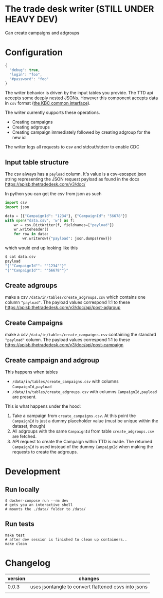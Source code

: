 # The trade desk writer (STILL UNDER HEAVY DEV)

Can create campaigns and adgroups

# Configuration
```javascript
{
  "debug": true,
  "login": "foo",
  "#password": "foo"
}
```

The writer behavior is driven by the input tables you provide.
The TTD api accepts some deeply nested JSONs. However this component accepts data in `csv` format ([the KBC common interface](https://developers.keboola.com/extend/common-interface/folders/)).

The writer currently supports these operations.
- Creating campaigns
- Creating adgroups
- Creating campaign immediately followed by creating adgroup for the new id

The writer logs all requests to csv and stdout/stderr to enable CDC

## Input table structure

The csv always has a `payload` column. It's value is a csv-escaped json string representing the JSON request payload as found in the docs https://apisb.thetradedesk.com/v3/doc/

In python you can get the csv from json as such
```python
import csv
import json

data = [{"CampaignId": "1234"}, {"CampaignId": "56678"}]
with open("data.csv", 'w') as f:
    wr = csv.DictWriter(f, fieldnames=["payload"])
    wr.writeheader()
    for row in data:
        wr.writerow({"payload": json.dumps(row)})
```

which would end up looking like this
```bash
$ cat data.csv
payload
"{""CampaignId"": ""1234""}"
"{""CampaignId"": ""56678""}"
```

## Create adgroups
make a csv `/data/in/tables/create_adgroups.csv` which contains one column `"payload"`. The payload values correspond 1:1 to these https://apisb.thetradedesk.com/v3/doc/api/post-adgroup

## Create Campaigns
make a csv `/data/in/tables/create_campaigns.csv` containing the standard `"payload"` column.
 The payload values correspond 1:1 to these https://apisb.thetradedesk.com/v3/doc/api/post-campaign
 
## Create campaign and adgroup
This happens when tables
- `/data/in/tables/create_campaigns.csv` with columns `CampaignId,payload`
- `/data/in/tables/create_adgroups.csv` with columns `CampaignId,payload`
are present.

This is what happens under the hood:

1. Take a campaign from `create_campaigns.csv`. At this point the `CampaignId` is just a dummy placeholder value (must be unique within the dataset, though)
2. All adgroups with the same `CampaignId` from table `create_adgroups.csv` are fetched.
3. API request to create the Campaign within TTD is made. The returned `CampaignId` is used instead of the dummy `CampaignId` when making the requests to create the adgroups.



# Development
## Run locally
```
$ docker-compose run --rm dev
# gets you an interactive shell
# mounts the ./data/ folder to /data/
```

## Run tests
```
make test
# after dev session is finished to clean up containers..
make clean 
```


# Changelog

| version | changes                                              |
|---------|------------------------------------------------------|
|   0.0.3 | uses jsontangle to convert flattened csvs into jsons |
|         |                                                      |
